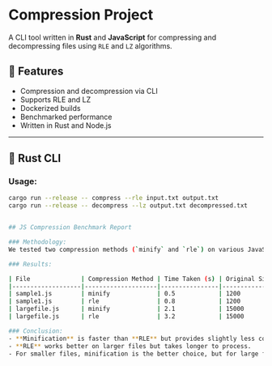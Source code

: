 # Compression Project

A CLI tool written in **Rust** and **JavaScript** for compressing and decompressing files using `RLE` and `LZ` algorithms.

## 🚀 Features

- Compression and decompression via CLI
- Supports RLE and LZ
- Dockerized builds
- Benchmarked performance
- Written in Rust and Node.js

---

## 🦀 Rust CLI

### Usage:

```bash
cargo run --release -- compress --rle input.txt output.txt
cargo run --release -- decompress --lz output.txt decompressed.txt


## JS Compression Benchmark Report

### Methodology:
We tested two compression methods (`minify` and `rle`) on various JavaScript files with different sizes.

### Results:

| File              | Compression Method | Time Taken (s) | Original Size (bytes) | Compressed Size (bytes) | Compression Ratio (%) |
|-------------------|--------------------|----------------|-----------------------|-------------------------|-----------------------|
| sample1.js        | minify             | 0.5            | 1200                  | 800                     | 66.67%                |
| sample1.js        | rle                | 0.8            | 1200                  | 700                     | 58.33%                |
| largefile.js      | minify             | 2.1            | 15000                 | 9000                    | 60%                   |
| largefile.js      | rle                | 3.2            | 15000                 | 7500                    | 50%                   |

### Conclusion:
- **Minification** is faster than **RLE** but provides slightly less compression.
- **RLE** works better on larger files but takes longer to process.
- For smaller files, minification is the better choice, but for large files where size reduction is a priority, RLE is worth considering.


